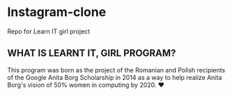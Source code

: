 # Instagram-clone

Repo for Learn IT girl project

## WHAT IS LEARNT IT, GIRL PROGRAM? 

This program was born as the project of the Romanian and Polish recipients of the Google Anita Borg Scholarship in 2014 as a way to help realize Anita Borg's vision of 50% women in computing by 2020. ❤️️

